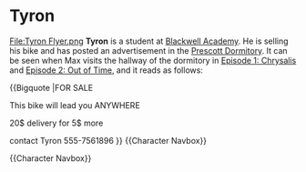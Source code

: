 #  Tyron 

[File:Tyron Flyer.png](thumb.md)
**Tyron** is a student at [Blackwell Academy](blackwell_academy.md). He is selling his bike and has posted an advertisement in the [Prescott Dormitory](prescott_dormitory.md). It can be seen when Max visits the hallway of the dormitory in [Episode 1: Chrysalis](episode_1.md) and [Episode 2: Out of Time](episode_2.md), and it reads as follows:

{{Bigquote
|FOR SALE

This bike will lead you ANYWHERE

20$ delivery for 5$ more

contact Tyron 555-7561896
}}
{{Character Navbox}}

{{Character Navbox}}

